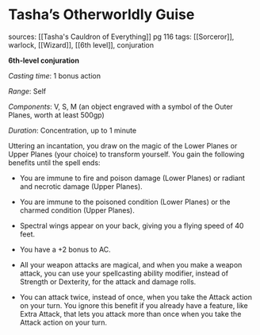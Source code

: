 # Tasha’s Otherworldly Guise
sources: [[Tasha's Cauldron of Everything]] pg 116
tags: [[Sorceror]], warlock, [[Wizard]], [[6th level]], conjuration

**6th-level conjuration**

*Casting time*: 1 bonus action

*Range*: Self

*Components*: V, S, M (an object engraved with a symbol of the Outer Planes, worth at least 500gp)

*Duration*: Concentration, up to 1 minute

Uttering an incantation, you draw on the magic of the Lower Planes or Upper Planes (your choice) to transform yourself. You gain the following benefits until the spell ends:

 * You are immune to fire and poison damage (Lower Planes) or radiant and necrotic damage (Upper Planes).

 * You are immune to the poisoned condition (Lower Planes) or the charmed condition (Upper Planes).

 * Spectral wings appear on your back, giving you a flying speed of 40 feet.

 * You have a +2 bonus to AC.

 * All your weapon attacks are magical, and when you make a weapon attack, you can use your spellcasting ability modifier, instead of Strength or Dexterity, for the attack and damage rolls.

 * You can attack twice, instead of once, when you take the Attack action on your turn. You ignore this benefit if you already have a feature, like Extra Attack, that lets you attack more than once when you take the Attack action on your turn.
